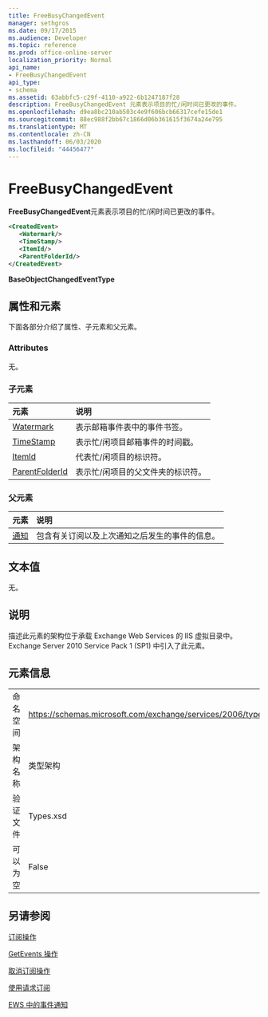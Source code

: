 ```yaml
---
title: FreeBusyChangedEvent
manager: sethgros
ms.date: 09/17/2015
ms.audience: Developer
ms.topic: reference
ms.prod: office-online-server
localization_priority: Normal
api_name:
- FreeBusyChangedEvent
api_type:
- schema
ms.assetid: 63abbfc5-c29f-4110-a922-6b1247187f28
description: FreeBusyChangedEvent 元素表示项目的忙/闲时间已更改的事件。
ms.openlocfilehash: d9ea8bc210ab503c4e9f606bcb66317cefe15de1
ms.sourcegitcommit: 88ec988f2bb67c1866d06b361615f3674a24e795
ms.translationtype: MT
ms.contentlocale: zh-CN
ms.lasthandoff: 06/03/2020
ms.locfileid: "44456477"
---
```

# <a name="freebusychangedevent"></a>FreeBusyChangedEvent

**FreeBusyChangedEvent**元素表示项目的忙/闲时间已更改的事件。 
  
```xml
<CreatedEvent>
   <Watermark/>
   <TimeStamp/>
   <ItemId/>
   <ParentFolderId/>
</CreatedEvent>
```

 **BaseObjectChangedEventType**
## <a name="attributes-and-elements"></a>属性和元素

下面各部分介绍了属性、子元素和父元素。
  
### <a name="attributes"></a>Attributes

无。
  
### <a name="child-elements"></a>子元素

|**元素**|**说明**|
|:-----|:-----|
|[Watermark](watermark.md) <br/> |表示邮箱事件表中的事件书签。  <br/> |
|[TimeStamp](timestamp.md) <br/> |表示忙/闲项目邮箱事件的时间戳。  <br/> |
|[ItemId](itemid.md) <br/> |代表忙/闲项目的标识符。  <br/> |
|[ParentFolderId](parentfolderid.md) <br/> |表示忙/闲项目的父文件夹的标识符。  <br/> |
   
### <a name="parent-elements"></a>父元素

|**元素**|**说明**|
|:-----|:-----|
|[通知](notification-ex15websvcsotherref.md) <br/> |包含有关订阅以及上次通知之后发生的事件的信息。  <br/> |
   
## <a name="text-value"></a>文本值

无。
  
## <a name="remarks"></a>说明

描述此元素的架构位于承载 Exchange Web Services 的 IIS 虚拟目录中。Exchange Server 2010 Service Pack 1 (SP1) 中引入了此元素。
  
## <a name="element-information"></a>元素信息

|||
|:-----|:-----|
|命名空间  <br/> |https://schemas.microsoft.com/exchange/services/2006/types  <br/> |
|架构名称  <br/> |类型架构  <br/> |
|验证文件  <br/> |Types.xsd  <br/> |
|可以为空  <br/> |False  <br/> |
   
## <a name="see-also"></a>另请参阅



[订阅操作](subscribe-operation.md)
  
[GetEvents 操作](getevents-operation.md)
  
[取消订阅操作](unsubscribe-operation.md)


[使用请求订阅](https://msdn.microsoft.com/library/f956bc0e-2b25-4613-966b-54c65456897c%28Office.15%29.aspx)
  
[EWS 中的事件通知](https://msdn.microsoft.com/library/4fd4b351-d35c-4ccc-9ed9-878932ab9d50%28Office.15%29.aspx)


